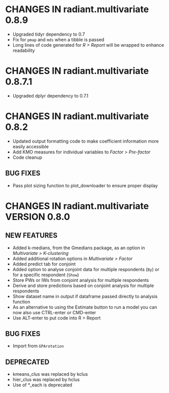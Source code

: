 # CHANGES IN radiant.multivariate 0.8.9

* Upgraded tidyr dependency to 0.7
* Fix for `pmap` and `mds` when a tibble is passed  
* Long lines of code generated for _R > Report_ will be wrapped to enhance readability 

# CHANGES IN radiant.multivariate 0.8.7.1

* Upgraded dplyr dependency to 0.7.1

# CHANGES IN radiant.multivariate 0.8.2

* Updated output formatting code to make coefficient information more easily accessible
* Add KMO measures for individual variables to _Factor > Pre-factor_
* Code cleanup

## BUG FIXES

* Pass plot sizing function to plot_downloader to ensure proper display

# CHANGES IN radiant.multivariate VERSION 0.8.0

## NEW FEATURES

- Added k-medians, from the Gmedians package, as an option in _Multivariate > K-clustering_
- Added additional rotation options in _Multivariate > Factor_
- Added predict tab for conjoint
- Added option to analyse conjoint data for multiple respondents (`By`) or for a specific respondent (`Show`)
- Store PWs or IWs from conjoint analysis for multiple respondents
- Derive and store predictions based on conjoint analysis for multiple respondents
- Show dataset name in output if dataframe passed directly to analysis function
- As an alternative to using the Estimate button to run a model you can now also use CTRL-enter or CMD-enter
- Use ALT-enter to put code into R > Report

## BUG FIXES

- Import from `GPArotation`

## DEPRECATED

- kmeans_clus was replaced by kclus
- hier_clus was replaced by hclus
- Use of *_each is deprecated
